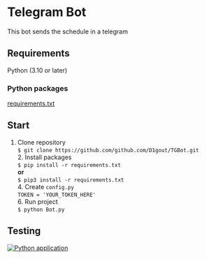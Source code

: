 # Telegram Bot
This bot sends the schedule in a telegram
## Requirements
Python (3.10 or later)
### Python packages 
[requirements.txt](https://github.com/D1gout/TGBot/blob/main/requirements.txt)
## Start
1. Clone repository
<br>`$ git clone https://github.com/github.com/D1gout/TGBot.git`
<br>2. Install packages
<br>`$ pip install -r requirements.txt`
<br><strong>or</strong>
<br>`$ pip3 install -r requirements.txt`
<br>4. Create `config.py`
<br>`TOKEN = 'YOUR_TOKEN_HERE'`
<br>6. Run project
<br>`$ python Bot.py`
## Testing
[![Python application](https://github.com/D1gout/TGBot/actions/workflows/python-app.yml/badge.svg)](https://github.com/D1gout/TGBot/actions/workflows/python-app.yml)
